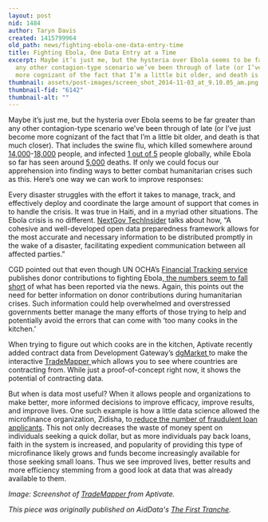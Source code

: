 ```yaml
---
layout: post
nid: 1484
author: Taryn Davis
created: 1415799964
old_path: news/fighting-ebola-one-data-entry-time
title: Fighting Ebola, One Data Entry at a Time
excerpt: Maybe it’s just me, but the hysteria over Ebola seems to be far greater than
  any other contagion-type scenario we’ve been through of late (or I’ve just become
  more cognizant of the fact that I’m a little bit older, and death is that much closer).
thumbnail: assets/post-images/screen_shot_2014-11-03_at_9.10.05_am.png
thumbnail-fid: "6142"
thumbnail-alt: ""
---
```


Maybe it’s just me, but the hysteria over Ebola seems to be far greater than any other contagion-type scenario we’ve been through of late (or I’ve just become more cognizant of the fact that I’m a little bit older, and death is that much closer). That includes the swine flu, which killed somewhere around [14,000](http://ecdc.europa.eu/en/healthtopics/Documents/100118_Influenza_AH1N1_Situation_Report_0900hrs.pdf)-[18,000](http://www.who.int/csr/don/2010_05_14/en/) people, and infected [1 out of 5](http://www.reuters.com/article/2013/01/25/us-flu-h1n1-pandemic-idUSBRE90O0T720130125) people globally, while Ebola so far has seen around [5,000](http://www.cdc.gov/vhf/ebola/outbreaks/2014-west-africa/index.html) deaths. If only we could focus our apprehension into finding ways to better combat humanitarian crises such as this. Here’s one way we can work to improve responses:

Every disaster struggles with the effort it takes to manage, track, and effectively deploy and coordinate the large amount of support that comes in to handle the crisis. It was true in Haiti, and in a myriad other situations. The Ebola crisis is no different. [NextGov TechInsider](http://www.nextgov.com/technology-news/tech-insider/2014/10/data-driven-disaster-management/97700/) talks about how, “A cohesive and well-developed open data preparedness framework allows for the most accurate and necessary information to be distributed promptly in the wake of a disaster, facilitating expedient communication between all affected parties.”

CGD pointed out that even though UN OCHA’s [Financial Tracking service](http://fts.unocha.org/pageloader.aspx?page=emerg-emergencyDetails&appealID=1060) publishes donor contributions to fighting Ebola,[ the numbers seem to fall short](http://www.cgdev.org/blog/how-much-actually-being-spent-ebola?feature) of what has been reported via the news. Again, this points out the need for better information on donor contributions during humanitarian crises. Such information could help overwhelmed and overstressed governments better manage the many efforts of those trying to help and potentially avoid the errors that can come with ‘too many cooks in the kitchen.’

When trying to figure out which cooks are in the kitchen, Aptivate recently added contract data from Development Gateway’s [dgMarket ](http://www.dgmarket.com/)to make the interactive [TradeMapper ](http://trademapper.aptivate.org/?csvtype=ocds&loadcsv=http://trademapper.aptivate.org/sample_data/ocds/TradeMap.csv)which allows you to see where countries are contracting from. While just a proof-of-concept right now, it shows the potential of contracting data.

But when is data most useful? When it allows people and organizations to make better, more informed decisions to improve efficacy, improve results, and improve lives. One such example is how a little data science allowed the microfinance organization, Zidisha, to[ reduce the number of fraudulent loan applicants](http://www.bayesimpact.org/blog/defending-microfinance-with-data-science.html). This not only decreases the waste of money spent on individuals seeking a quick dollar, but as more individuals pay back loans, faith in the system is increased, and popularity of providing this type of microfinance likely grows and funds become increasingly available for those seeking small loans. Thus we see improved lives, better results and more efficiency stemming from a good look at data that was already available to them.


*Image: Screenshot of [TradeMapper ](http://trademapper.aptivate.org/?csvtype=ocds&loadcsv=http://trademapper.aptivate.org/sample_data/ocds/TradeMap.csv)from Aptivate.*

*This piece was originally published on AidData's [The First Tranche](http://aiddata.org/blog/this-week-fighting-ebola-one-data-entry-at-a-time-project-pulse-week-six).*
